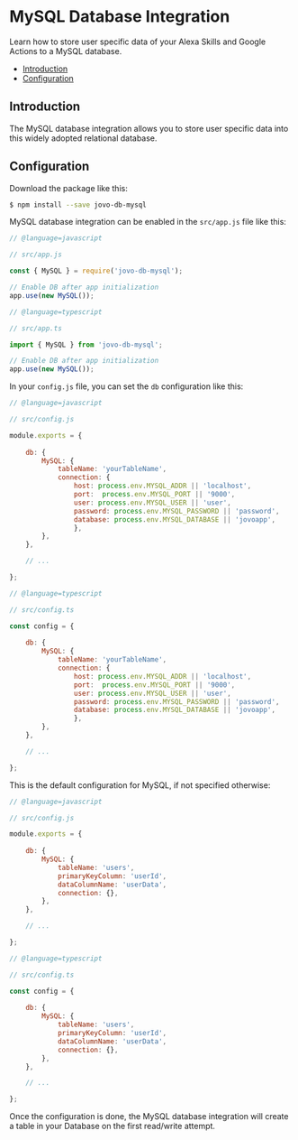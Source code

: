# MySQL Database Integration

Learn how to store user specific data of your Alexa Skills and Google Actions to a MySQL database.

* [Introduction](#introduction)
* [Configuration](#configuration)


## Introduction

The MySQL database integration allows you to store user specific data into this widely adopted relational database. 


## Configuration

Download the package like this:

```sh
$ npm install --save jovo-db-mysql
```

MySQL database integration can be enabled in the `src/app.js` file like this:

```javascript
// @language=javascript

// src/app.js

const { MySQL } = require('jovo-db-mysql');

// Enable DB after app initialization
app.use(new MySQL());

// @language=typescript

// src/app.ts

import { MySQL } from 'jovo-db-mysql';

// Enable DB after app initialization
app.use(new MySQL());
```

In your `config.js` file, you can set the `db` configuration like this:

```javascript
// @language=javascript

// src/config.js

module.exports = {
    
    db: {
        MySQL: {
            tableName: 'yourTableName',
            connection: {
                host: process.env.MYSQL_ADDR || 'localhost',
                port:  process.env.MYSQL_PORT || '9000',
                user: process.env.MYSQL_USER || 'user',
                password: process.env.MYSQL_PASSWORD || 'password',
                database: process.env.MYSQL_DATABASE || 'jovoapp',
                },
        },
    },

    // ...

};

// @language=typescript

// src/config.ts

const config = {
    
    db: {
        MySQL: {
            tableName: 'yourTableName',
            connection: {
                host: process.env.MYSQL_ADDR || 'localhost',
                port:  process.env.MYSQL_PORT || '9000',
                user: process.env.MYSQL_USER || 'user',
                password: process.env.MYSQL_PASSWORD || 'password',
                database: process.env.MYSQL_DATABASE || 'jovoapp',
                },
        },
    },

    // ...

};
```

This is the default configuration for MySQL, if not specified otherwise:

```javascript
// @language=javascript

// src/config.js

module.exports = {
    
    db: {
        MySQL: {
            tableName: 'users',
            primaryKeyColumn: 'userId',
            dataColumnName: 'userData',
            connection: {},
        },
    },

    // ...

};

// @language=typescript

// src/config.ts

const config = {
    
    db: {
        MySQL: {
            tableName: 'users',
            primaryKeyColumn: 'userId',
            dataColumnName: 'userData',
            connection: {},
        },
    },

    // ...

};
```

Once the configuration is done, the MySQL database integration will create a table in your Database on the first read/write attempt. 